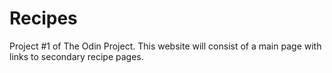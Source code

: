 # Recipes
Project #1 of The Odin Project. 
This website will consist of a main page with links to secondary recipe pages.
